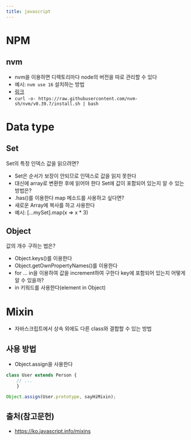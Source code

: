```yaml
---
title: javascript
---
```

# NPM
## nvm
- nvm을 이용하면 디렉토리마다 node의 버전을 따로 관리할 수 있다
- 예시: `nvm use 16`
설치하는 방법
- [링크](https://github.com/nvm-sh/nvm)
- `curl -o- https://raw.githubusercontent.com/nvm-sh/nvm/v0.39.7/install.sh | bash`
# Data type
##  Set
Set의 특정 인덱스 값을 읽으려면?
- Set은 순서가 보장이 안되므로 인덱스로 값을 읽지 못한다
- 대신에 array로 변환한 후에 읽어야 한다
Set에 값이 포함되어 있는지 알 수 있는 방법은?
- .has()를 이용한다
map 메소드를 사용하고 싶다면?
- 새로운 Array에 복사를 하고 사용한다
- 예시: \[...mySet].map(x => x * 3)
## Object
값의 개수 구하는 법은?
- Object.keys()를 이용한다
- Object.getOwnPropertyNames()를 이용한다
- for ... in을 이용하여 값을 increment하여 구한다
key에 포함되어 있는지 어떻게 알 수 있을까?
- in 키워드를 사용한다(element in Object)
# Mixin
- 자바스크립트에서 상속 외에도 다른 class와 결합할 수 있는 방법
## 사용 방법
- Object.assign을 사용한다
```javascript
class User extends Person { 
	// ... 
	} 

Object.assign(User.prototype, sayHiMixin);
```
## 출처(참고문헌)
- https://ko.javascript.info/mixins
